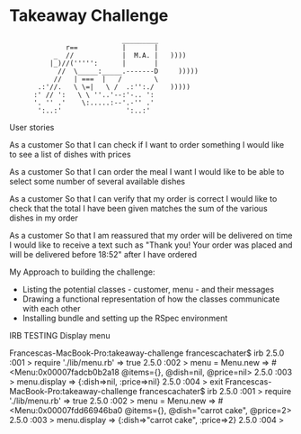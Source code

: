 Takeaway Challenge
==================
```
                            _________
              r==           |       |
           _  //            |  M.A. |   ))))
          |_)//(''''':      |       |
            //  \_____:_____.-------D     )))))
           //   | ===  |   /        \
       .:'//.   \ \=|   \ /  .:'':./    )))))
      :' // ':   \ \ ''..'--:'-.. ':
      '. '' .'    \:.....:--'.-'' .'
       ':..:'                ':..:'

 ```

User stories

As a customer
So that I can check if I want to order something
I would like to see a list of dishes with prices

As a customer
So that I can order the meal I want
I would like to be able to select some number of several available dishes

As a customer
So that I can verify that my order is correct
I would like to check that the total I have been given matches the sum of the various dishes in my order

As a customer
So that I am reassured that my order will be delivered on time
I would like to receive a text such as "Thank you! Your order was placed and will be delivered before 18:52" after I have ordered


My Approach to building the challenge: 
- Listing the potential classes - customer, menu - and their messages
- Drawing a functional representation of how the classes communicate with each other
- Installing bundle and setting up the RSpec environment


IRB TESTING
Display menu


Francescas-MacBook-Pro:takeaway-challenge francescachater$ irb
2.5.0 :001 > require './lib/menu.rb'
 => true 
2.5.0 :002 > menu = Menu.new
 => #<Menu:0x00007fadcb0b2a18 @items={}, @dish=nil, @price=nil> 
2.5.0 :003 > menu.display
 => {:dish=>nil, :price=>nil} 
2.5.0 :004 > exit
Francescas-MacBook-Pro:takeaway-challenge francescachater$ irb
2.5.0 :001 > require './lib/menu.rb'
 => true 
2.5.0 :002 > menu = Menu.new
 => #<Menu:0x00007fdd66946ba0 @items={}, @dish="carrot cake", @price=2> 
2.5.0 :003 > menu.display
 => {:dish=>"carrot cake", :price=>2} 
2.5.0 :004 > 




